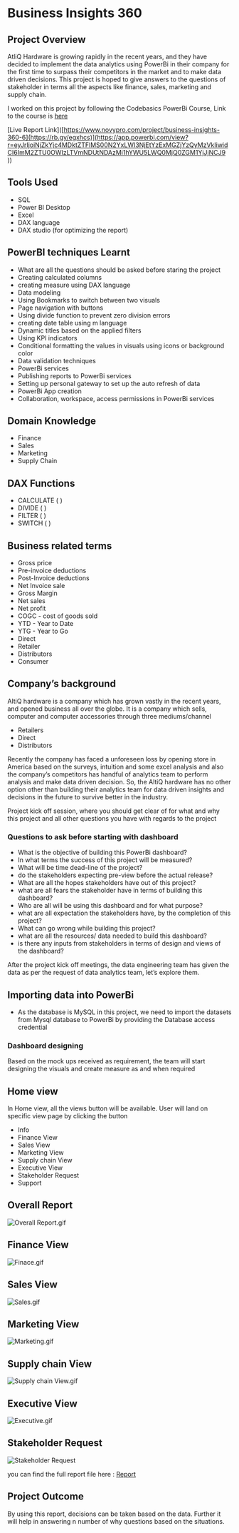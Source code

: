 
# Business Insights 360

## Project Overview

AtliQ Hardware is growing rapidly in the recent years, and they have decided to implement the data analytics using PowerBi in their company for the first time to surpass their competitors in the market and to make data driven decisions. This project is hoped to give answers to the questions of stakeholder in terms all the aspects like finance, sales, marketing and supply chain.

I worked on this project by following the Codebasics PowerBi Course, Link to the course is [here](https://codebasics.io/courses/power-bi-data-analysis-with-end-to-end-project)

[Live Report Link]([https://www.novypro.com/project/business-insights-360-6](https://rb.gy/egxhcs)](https://app.powerbi.com/view?r=eyJrIjoiNjZkYjc4MDktZTFlMS00N2YxLWI3NjEtYzExMGZjYzQyMzVkIiwidCI6ImM2ZTU0OWIzLTVmNDUtNDAzMi1hYWU5LWQ0MjQ0ZGM1YjJjNCJ9
))

## Tools Used

- SQL
- Power BI Desktop
- Excel
- DAX language
- DAX studio (for optimizing the report)

## PowerBI techniques Learnt

- What are all the questions should be asked before staring the project
- Creating calculated columns
- creating measure using DAX language
- Data modeling
- Using Bookmarks to switch between two visuals
- Page navigation with buttons
- Using divide function to prevent zero division errors
- creating date table using m language
- Dynamic titles based on the applied filters
- Using KPI indicators
- Conditional formatting the values in visuals using icons or background color
- Data validation techniques
- PowerBi services
- Publishing reports to PowerBi services
- Setting up personal gateway to set up the auto refresh of data
- PowerBi App creation
- Collaboration, workspace, access permissions in PowerBi services

## Domain Knowledge

- Finance
- Sales
- Marketing
- Supply Chain 

## DAX Functions

- CALCULATE ( )
- DIVIDE ( )
- FILTER ( )
- SWITCH ( )


## Business related terms

- Gross price
- Pre-invoice deductions
- Post-Invoice deductions
- Net Invoice sale
- Gross Margin
- Net sales
- Net profit
- COGC - cost of goods sold
- YTD - Year to Date
- YTG - Year to Go
- Direct
- Retailer
- Distributors
- Consumer

## Company’s background

AltiQ hardware is a company which has grown vastly in the recent years, and opened business all over the globe. It is a company which sells, computer and computer accessories through three mediums/channel

- Retailers
- Direct
- Distributors

Recently the company has faced a unforeseen loss by opening store in America based on the surveys, intuition and some excel analysis and also the company’s competitors has handful of analytics team to perform analysis and make data driven decision. So, the AltiQ hardware has no other option other than building their analytics team for data driven insights and decisions in the future to survive better in the industry. 

Project kick off session, where you should get clear of for what and why this project and all other questions you have with regards to the project

### Questions to ask before starting with dashboard

- What is the objective of building this PowerBi dashboard?
- In what terms the success of this project will be measured?
- What will be time dead-line of the project?
- do the stakeholders expecting pre-view before the actual release?
- What are all the hopes stakeholders have out of this project?
- what are all fears the stakeholder have in terms of building this dashboard?
- Who are all will be using this dashboard and for what purpose?
- what are all expectation the stakeholders have, by the completion of this project?
- What can go wrong while building this project?
- what are all the resources/ data needed to build this dashboard?
- is there any inputs from stakeholders in terms of design and views of the dashboard?

After the project kick off meetings, the data engineering team has given the data as per the request of data analytics team, let’s explore them.

## Importing data into PowerBi

- As the database is MySQL in this project, we need to import the datasets from Mysql database to PowerBi by providing the Database access credential



### Dashboard designing

Based on the mock ups received as requirement, the team will start designing the visuals and create measure as and when required

## Home view

In Home view, all the views button will be available. User will land on specific view page by clicking the button 

- Info
- Finance View
- Sales View
- Marketing View
- Supply chain View
- Executive View
- Stakeholder Request
- Support

## Overall Report

![Overall Report.gif](https://github.com/Sivasundar3/Business-Insights-360/blob/main/Resources/Overall%20Report.gif)

## Finance View

![Finace.gif](https://github.com/Sivasundar3/Business-Insights-360/blob/main/Resources/Finance%20view.gif)

## Sales View

![Sales.gif](https://github.com/Sivasundar3/Business-Insights-360/blob/main/Resources/Sales%20View.gif)

## Marketing View

![Marketing.gif](https://github.com/Sivasundar3/Business-Insights-360/blob/main/Resources/Marketing%20view.gif)

## Supply chain View

![Supply chain View.gif](https://github.com/Sivasundar3/Business-Insights-360/blob/main/Resources/Supply%20chain%20View.gif)

## Executive View

![Executive.gif](https://github.com/Sivasundar3/Business-Insights-360/blob/main/Resources/Executive%20view.gif)

## Stakeholder Request

![Stakeholder Request](https://github.com/Sivasundar3/Business-Insights-360/blob/main/Resources/Stakeholder%20Request.gif)

you can find the full report file here : [Report](https://github.com/Sivasundar3/Business-Insights-360/blob/main/Business%20Insights%20360.pbix)


## Project Outcome

By using this report, decisions can be taken based on the data. Further it will help in answering n number of why questions based on the situations.
